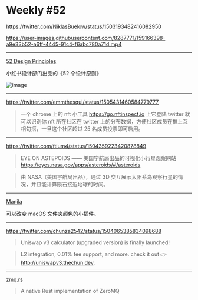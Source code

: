 # Weekly #52

https://twitter.com/NiklasBuelow/status/1503193482416082950

https://user-images.githubusercontent.com/8287771/159166398-a9e33b52-a6ff-4445-91c4-f6abc780a71d.mp4

---

[52 Design Principles](https://rpdc.xiaohongshu.com/52-design-principles)

小红书设计部门出品的《52 个设计原则》

![image](https://user-images.githubusercontent.com/8287771/159166179-aa8e22e6-5c1f-421e-b913-488ff62a3ac6.png)

---

https://twitter.com/emmthesqui/status/1505431460584779777

> 一个 chrome 上的 nft 小工具 https://go.nftinspect.io
> 上它登陆 twitter 就可以识别你 nft 所在社区在 twitter 上的分布数据，方便社区成员在推上互相勾搭，一旦这个社区超过 25 名成员投票即可启用。

---

https://twitter.com/ftium4/status/1504359223420878849

> EYE ON ASTEPOIDS —— 美国宇航局出品的可视化小行星观察网站 https://eyes.nasa.gov/apps/asteroids/#/asteroids

> 由 NASA（美国宇航局出品），通过 3D 交互展示太阳系鸟观察行星的情况，并且能计算陨石接近地球的时间。

---

[Manila](https://github.com/neilsardesai/Manila)

可以改变 macOS 文件夹颜色的小插件。

---

https://twitter.com/chunza2542/status/1504065385834098688

> Uniswap v3 calculator (upgraded version) is finally launched!

> L2 integration, 0.01% fee support, and more. check it out 👉 http://uniswapv3.thechun.dev.

---

[zmq.rs](https://github.com/zeromq/zmq.rs)

> A native Rust implementation of ZeroMQ
